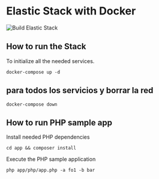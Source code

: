 # Elastic Stack with Docker

![Build Elastic Stack](https://github.com/CodelyTV/elastic-stack-example/workflows/Build%20Elastic%20Stack/badge.svg)

## How to run the Stack

To initialize all the needed services.

```
docker-compose up -d
```

## para todos los servicios y borrar la red

```
docker-compose down
```

## How to run PHP sample app

Install needed PHP dependencies

```
cd app && composer install
```

Execute the PHP sample application

```
php app/php/app.php -a fo1 -b bar
```
